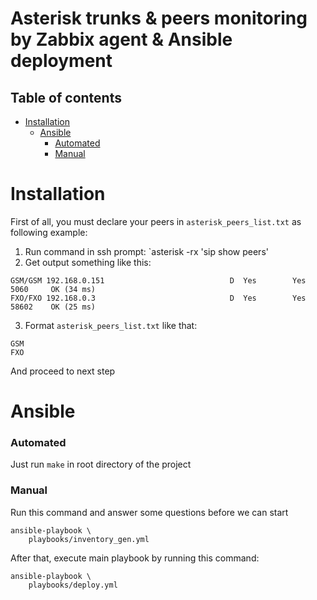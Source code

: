 Asterisk trunks & peers monitoring by Zabbix agent & Ansible deployment 
==========

Table of contents
-----------------
* [Installation](#installation)
    * [Ansible](#ansible)
       * [Automated](#automated)
       * [Manual](#manual)

Installation
=====

First of all, you must declare your peers in `asterisk_peers_list.txt` as following example: 

1. Run command in ssh prompt: `asterisk -rx 'sip show peers'
2. Get output something like this:
```
GSM/GSM 192.168.0.151                            D  Yes        Yes            5060     OK (34 ms)                                  
FXO/FXO 192.168.0.3                              D  Yes        Yes            58602    OK (25 ms)      
```
3. Format `asterisk_peers_list.txt` like that:
```
GSM
FXO
```

And proceed to next step

Ansible
=====

### Automated

Just run `make` in root directory of the project

### Manual 

Run this command and answer some questions before we can start
```
ansible-playbook \
    playbooks/inventory_gen.yml
```

After that, execute main playbook by running this command:
```
ansible-playbook \
    playbooks/deploy.yml
```
